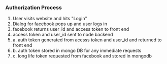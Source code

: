 ### Authorization Process

1. User visits website and hits "Login"
2. Dialog for facebook pops up and user logs in
3. facebook returns user_id and access token to front end
4. access token and user_id sent to node backend
5. a. auth token generated from acesss token and user_id and returned to front end
5. b. auth token stored in mongo DB for any immediate requests
5. c. long life token requested from facebook and stored in mongodb